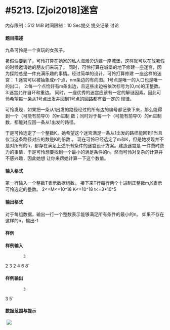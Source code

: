 
# #5213. [Zjoi2018]迷宫
内存限制：512 MiB 时间限制：10 Sec提交 提交记录 讨论
#### 题目描述
九条可怜是一个贪玩的女孩子。

暑假快要到了，可怜打算在她家的私人海滩旁边建一座城堡，这样就可以在放暑假的时候邀请她的朋友们来玩了。
同时，可怜打算在城堡的地下修建一座迷宫，因为探险总是一件充满乐趣的事情。经过简单的设计，可怜打算修建
一座这样的迷宫：
1:迷宫可以被抽象成n个点，nm条边的有向图。1号点是唯一的入口也是唯一的出口。
2:每一个点恰好有m条出边，且这些出边被依次标号为[0,m)的正整数。
3:迷宫允许自环和重边。
同时，一座优秀的迷宫应该有一定的解谜因素。因此可怜希望每一条从1号点出发并回到1号点的回路都有着一定的
规律。

可怜发现，如果把一条从1出发的路径经过的所有边的编号都记录下来，那么能得到一个（可能有前导0）的m进制
数；同时对于每一个（可能有前导0）的m进制数，都能对应回一条从1出发的路径。

于是可怜选定了一个整数K，她希望这个迷宫满足一条从1出发的路径能回到1当且仅当这条路径对应的数是K的倍数
。
现在可怜已经选定了m和K，但是她发现并不是对所有的n，都存在满足上述所有条件的迷宫设计方案。建造迷宫是
一件费时费力的事情，于是可怜想要找到一个最小的满足条件的n。然而可怜对复杂的计算并不感兴趣，因此她想
让你来帮她计算一下这个数值。


#### 输入格式
第一行输入一个整数T表示数据组数。
接下来T行每行两个十进制正整数m,K表示可怜选定的整数。
2<=M<=10^18
K<=10^18
t<=3*10^5

#### 输出格式
对于每组数据，输出一行一个整数表示能够满足所有条件的最小的n。
如果不存在这样的n，输出-1

#### 样例

#### 样例输入

			3
2 3
2 4
6 8`
#### 样例输出

			3
3
5`
#### 数据范围与提示

 ![](upload/201803/1(2).jpg)
